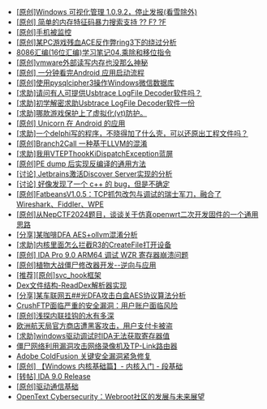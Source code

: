 + [[原创]Windows 可视化管理 1.0.9.2，停止发报(看雪除外)](https://bbs.kanxue.com/thread-284075.htm)
+ [[原创] 简单的内存特征码暴力搜索支持 ?? F? ?F](https://bbs.kanxue.com/thread-284451.htm)
+ [[原创]手机被监控](https://bbs.kanxue.com/thread-259365.htm)
+ [[原创]某PC游戏残血ACE反作弊ring3下的绕过分析](https://bbs.kanxue.com/thread-284667.htm)
+ [8086汇编(16位汇编)学习笔记04.乘除和移位指令](https://bbs.kanxue.com/thread-284989.htm)
+ [[原创]vmware外部读写内存也没那么神秘](https://bbs.kanxue.com/thread-284956.htm)
+ [[原创] 一分钟看完Android 应用启动流程](https://bbs.kanxue.com/thread-284686.htm)
+ [[原创]使用pysqlcipher3操作Windows微信数据库](https://bbs.kanxue.com/thread-281525.htm)
+ [[求助]请问有人可提供Usbtrace LogFile Decoder软件吗？](https://bbs.kanxue.com/thread-276854.htm)
+ [[求助]初学解密求助Usbtrace LogFile Decoder软件一份](https://bbs.kanxue.com/thread-280205.htm)
+ [[求助]哪款游戏保护上了虚拟化(vt)防护。](https://bbs.kanxue.com/thread-284987.htm)
+ [[原创] Unicorn 在 Android 的应用](https://bbs.kanxue.com/thread-253868.htm)
+ [[求助]一个delphi写的程序，不晓得加了什么壳，可以还原出工程文件吗？](https://bbs.kanxue.com/thread-284991.htm)
+ [[原创]Branch2Call 一种基于LLVM的混淆](https://bbs.kanxue.com/thread-284965.htm)
+ [[求助]我用VTEPThookKiDispatchException蓝屏](https://bbs.kanxue.com/thread-283387.htm)
+ [[原创]PE dump 后实现反编译的通用方法](https://bbs.kanxue.com/thread-284958.htm)
+ [[讨论] Jetbrains激活Discover Server实现的分析](https://bbs.kanxue.com/thread-283941.htm)
+ [[讨论] 好像发现了一个 c++ 的 bug，但是不确定](https://bbs.kanxue.com/thread-284988.htm)
+ [[原创]FatbeansV1.0.5：TCP抓包改包与调试的瑞士军刀，融合了Wireshark、Fiddler、WPE](https://bbs.kanxue.com/thread-284571.htm)
+ [[原创]从NepCTF2024题目，谈谈关于仿真openwrt二次开发固件的一个通用思路](https://bbs.kanxue.com/thread-284126.htm)
+ [[分享]某咖啡DFA AES+ollvm混淆分析](https://bbs.kanxue.com/thread-284992.htm)
+ [[求助]内核里面怎么拦截R3的CreateFile打开设备](https://bbs.kanxue.com/thread-282585.htm)
+ [[原创] IDA Pro 9.0 ARM64 调试 WZR 寄存器崩溃问题](https://bbs.kanxue.com/thread-284993.htm)
+ [[原创]植物大战僵尸修改器开发--逆向与应用](https://bbs.kanxue.com/thread-284929.htm)
+ [[推荐][原创]svc_hook框架](https://bbs.kanxue.com/thread-284713.htm)
+ [Dex文件结构-ReadDex解析器实现](https://bbs.kanxue.com/thread-284995.htm)
+ [[分享]某车联网五##光DFA攻击白盒AES协议算法分析](https://bbs.kanxue.com/thread-284994.htm)
+ [CrushFTP面临严重的安全漏洞：用户账户面临风险](https://bbs.kanxue.com/thread-285002.htm)
+ [[原创]浅探内联挂钩的水有多深](https://bbs.kanxue.com/thread-282877.htm)
+ [欧洲航天局官方商店遭黑客攻击，用户支付卡被盗](https://bbs.kanxue.com/thread-285000.htm)
+ [[求助]windows驱动调试时IDA无法获取寄存器值](https://bbs.kanxue.com/thread-284007.htm)
+ [僵尸网络利用漏洞攻击网络录像机及TP-Link路由器](https://bbs.kanxue.com/thread-284999.htm)
+ [Adobe ColdFusion 关键安全漏洞紧急修复](https://bbs.kanxue.com/thread-284997.htm)
+ [[原创] 【Windows 内核基础篇】- 内核入门 - 段基础](https://bbs.kanxue.com/thread-285005.htm)
+ [[转帖] IDA 9.0 Release](https://bbs.kanxue.com/thread-283917.htm)
+ [[原创]驱动通信基础](https://bbs.kanxue.com/thread-284623.htm)
+ [OpenText Cybersecurity：Webroot社区的发展与未来展望](https://bbs.kanxue.com/thread-285004.htm)
